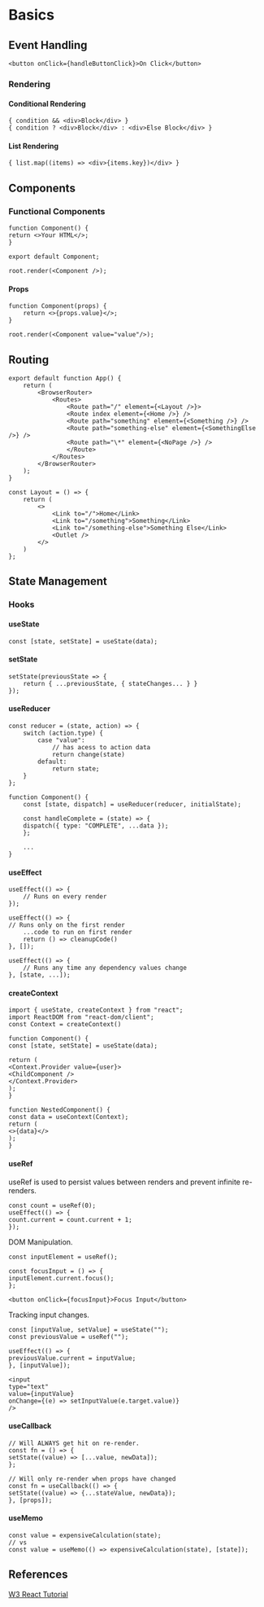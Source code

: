 # Basics

## Event Handling

```
<button onClick={handleButtonClick}>On Click</button>
```

### Rendering

#### Conditional Rendering

```
{ condition && <div>Block</div> }
{ condition ? <div>Block</div> : <div>Else Block</div> }
```

#### List Rendering

```
{ list.map((items) => <div>{items.key})</div> }
```

## Components

### Functional Components

```
function Component() {
return <>Your HTML</>;
}

export default Component;
```

```
root.render(<Component />);
```

#### Props

```
function Component(props) {
    return <>{props.value}</>;
}

root.render(<Component value="value"/>);
```

## Routing

```
export default function App() {
    return (
        <BrowserRouter>
            <Routes>
                <Route path="/" element={<Layout />}>
                <Route index element={<Home />} />
                <Route path="something" element={<Something />} />
                <Route path="something-else" element={<SomethingElse />} />
                <Route path="\*" element={<NoPage />} />
                </Route>
            </Routes>
        </BrowserRouter>
    );
}
```

```
const Layout = () => {
    return (
        <>
            <Link to="/">Home</Link>
            <Link to="/something">Something</Link>
            <Link to="/something-else">Something Else</Link>
            <Outlet />
        </>
    )
};
```

## State Management

### Hooks

#### useState

```
const [state, setState] = useState(data);
```

#### setState

```
setState(previousState => {
    return { ...previousState, { stateChanges... } }
});
```

#### useReducer

```
const reducer = (state, action) => {
    switch (action.type) {
        case "value":
            // has acess to action data
            return change(state)
        default:
            return state;
    }
};

function Component() {
    const [state, dispatch] = useReducer(reducer, initialState);

    const handleComplete = (state) => {
    dispatch({ type: "COMPLETE", ...data });
    };

    ...
}
```

#### useEffect

```
useEffect(() => {
    // Runs on every render
});

useEffect(() => {
// Runs only on the first render
    ...code to run on first render
    return () => cleanupCode()
}, []);

useEffect(() => {
    // Runs any time any dependency values change
}, [state, ...]);
```

#### createContext

```
import { useState, createContext } from "react";
import ReactDOM from "react-dom/client";
const Context = createContext()
```

```
function Component() {
const [state, setState] = useState(data);

return (
<Context.Provider value={user}>
<ChildComponent />
</Context.Provider>
);
}
```

```
function NestedComponent() {
const data = useContext(Context);
return (
<>{data}</>
);
}
```

#### useRef

useRef is used to persist values between renders and prevent infinite re-renders.

```
const count = useRef(0);
useEffect(() => {
count.current = count.current + 1;
});
```

DOM Manipulation.

```
const inputElement = useRef();

const focusInput = () => {
inputElement.current.focus();
};

<button onClick={focusInput}>Focus Input</button>
```

Tracking input changes.

```
const [inputValue, setValue] = useState("");
const previousValue = useRef("");

useEffect(() => {
previousValue.current = inputValue;
}, [inputValue]);

<input
type="text"
value={inputValue}
onChange={(e) => setInputValue(e.target.value)}
/>
```

#### useCallback

```
// Will ALWAYS get hit on re-render.
const fn = () => {
setState((value) => [...value, newData]);
};

// Will only re-render when props have changed
const fn = useCallback(() => {
setState((value) => {...stateValue, newData});
}, [props]);
```

#### useMemo

```
const value = expensiveCalculation(state);
// vs
const value = useMemo(() => expensiveCalculation(state), [state]);
```

## References

[W3 React Tutorial](https://www.w3schools.com/REACT/)
